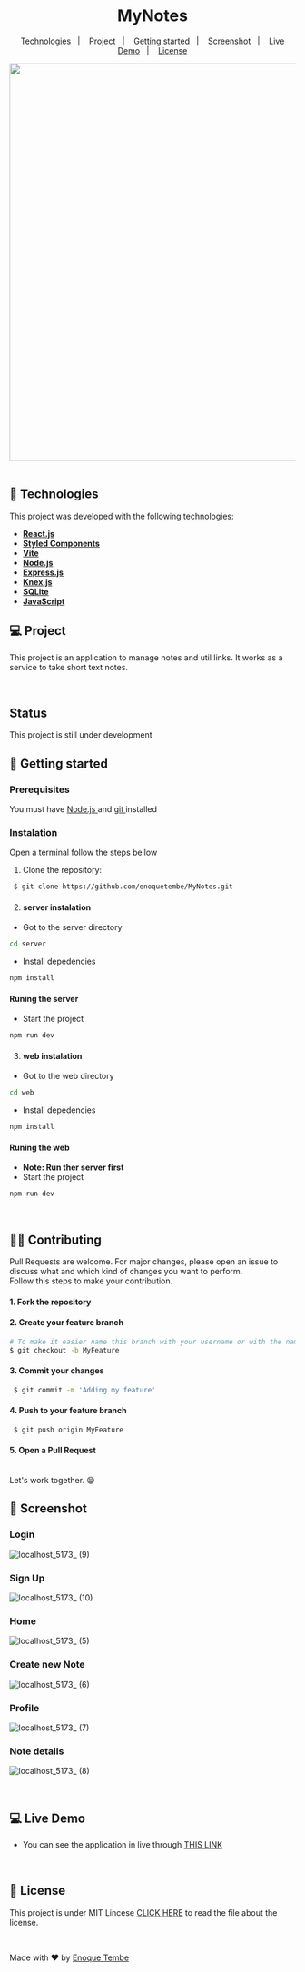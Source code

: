 <h1 align="center">MyNotes</h1>


<p align="center">
  <a href="#-technologies">Technologies</a>&nbsp;&nbsp;&nbsp;|&nbsp;&nbsp;&nbsp;
  <a href="#-project">Project</a>&nbsp;&nbsp;&nbsp;|&nbsp;&nbsp;&nbsp;
  <a href="#-getting-started">Getting started</a>&nbsp;&nbsp;&nbsp;|&nbsp;&nbsp;&nbsp;
  <a href="#-screenshot">Screenshot</a>&nbsp;&nbsp;&nbsp;|&nbsp;&nbsp;&nbsp;
  <a href="#-live-demo">Live Demo</a>&nbsp;&nbsp;&nbsp;|&nbsp;&nbsp;&nbsp; 
  <a href="#-license">License</a>  

</p>

<div align="center"> 

  <img src="https://user-images.githubusercontent.com/98264322/222968120-d238cc3e-9e9e-4ef5-9748-86ed0c43c141.png" width="800" height="700"/>

</div>

<br> 



## 🚀 Technologies

This project was developed with the following technologies:

- <span>[**React.js**](https://reactjs.org/)</span>
- <span>[**Styled Components**](https://styled-components.com/)</span>
- <span>[**Vite**](https://vitejs.dev/)</span>
- <span>[**Node.js**](https://nodejs.org/en/)</span>
- <span>[**Express.js**](https://expressjs.com/)</span>
- <span>[**Knex.js**](https://knexjs.org/)</span>
- <span>[**SQLite**](https://www.sqlite.org/index.html)</span>
- <span>[**JavaScript**](https://www.javascript.com/) </span>  


## 💻 Project
This project is an application to manage notes and util links. It works as a service to take short text notes.

<br> 

## Status
This project is still under development <br>

## 🚀 Getting started

### Prerequisites
You must have <a href="https://nodejs.org/en/"> Node.js </a> and   <a href="https://git-scm.com/downloads"> git </a> installed


### Instalation 

Open a terminal follow the steps bellow

1. Clone the repository: 

``` bash 
 $ git clone https://github.com/enoquetembe/MyNotes.git
```

2. #### server instalation

- Got to the server directory
``` bash 
cd server
```

- Install depedencies

``` bash 
npm install
```

#### Runing the server

- Start the project

``` bash 
npm run dev
```

3. #### web instalation

- Got to the web directory
``` bash 
cd web
```

- Install depedencies

``` bash 
npm install
```

#### Runing the web
- <b> Note: Run ther server first </b>
- Start the project

``` bash 
npm run dev
```
<br>

## 👨‍💻 Contributing

<p> 
  Pull Requests are welcome. For major changes, please open an issue to discuss what and which kind of changes you want to perform.<br>
  Follow this steps to make your contribution.
  
  #### 1. Fork the repository
  
  #### 2. Create your feature branch 
 ```bash
 # To make it easier name this branch with your username or with the name of the feature you added
 $ git checkout -b MyFeature
 ```
  
  #### 3. Commit your changes
  ```bash
   $ git commit -m 'Adding my feature'
  ```
  
  #### 4. Push to your feature branch
  ```bash
   $ git push origin MyFeature
  ```
  
  #### 5. Open a Pull Request
  
  <br>
  Let's work together. 😁
<p/>

## 📸 Screenshot

### Login
![localhost_5173_ (9)](https://user-images.githubusercontent.com/98264322/222968214-8f3eec16-92e6-4e2d-af89-4972e30aec71.png)

### Sign Up
![localhost_5173_ (10)](https://user-images.githubusercontent.com/98264322/222968217-09686b8e-3afc-40a2-b662-bb3ee1d51b0b.png)

### Home
![localhost_5173_ (5)](https://user-images.githubusercontent.com/98264322/222968225-4af5ce76-08f2-42b6-95c6-bf0346ef7b77.png)

### Create new Note
![localhost_5173_ (6)](https://user-images.githubusercontent.com/98264322/222968229-38fb0f7c-ac0b-40dc-9b55-9578e5b5c28d.png)

### Profile
![localhost_5173_ (7)](https://user-images.githubusercontent.com/98264322/222968241-c6d0826c-3556-45cf-ac7d-1503ea411ef0.png)

### Note details
![localhost_5173_ (8)](https://user-images.githubusercontent.com/98264322/222968250-4e797364-bef1-41cc-a21d-31f63ff2ee4c.png)

<br>


## 💻 Live Demo
- You can see the application in live through [THIS LINK](https://myn0tes.netlify.app/) 


<br>



## 📄 License
This project is under MIT Lincese  [CLICK HERE](https://github.com/enoquetembe/MyNotes/blob/main/LICENSE) to read the file about the license.

<br>

Made with ❤  by [Enoque Tembe](https://github.com/enoquetembe)




